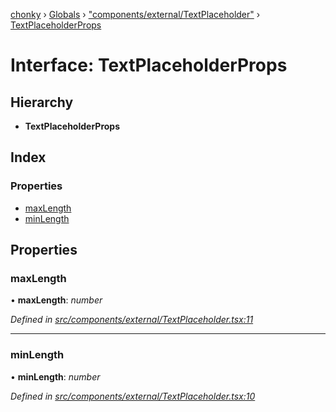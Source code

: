 [chonky](../README.md) › [Globals](../globals.md) › ["components/external/TextPlaceholder"](../modules/_components_external_textplaceholder_.md) › [TextPlaceholderProps](_components_external_textplaceholder_.textplaceholderprops.md)

# Interface: TextPlaceholderProps

## Hierarchy

* **TextPlaceholderProps**

## Index

### Properties

* [maxLength](_components_external_textplaceholder_.textplaceholderprops.md#maxlength)
* [minLength](_components_external_textplaceholder_.textplaceholderprops.md#minlength)

## Properties

###  maxLength

• **maxLength**: *number*

*Defined in [src/components/external/TextPlaceholder.tsx:11](https://github.com/TimboKZ/Chonky/blob/ce1f2d4/src/components/external/TextPlaceholder.tsx#L11)*

___

###  minLength

• **minLength**: *number*

*Defined in [src/components/external/TextPlaceholder.tsx:10](https://github.com/TimboKZ/Chonky/blob/ce1f2d4/src/components/external/TextPlaceholder.tsx#L10)*
